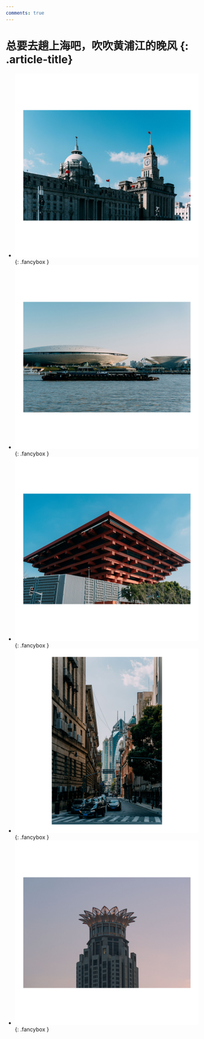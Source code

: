 ```yaml
---
comments: true
---
```


# 总要去趟上海吧，吹吹黄浦江的晚风 {: .article-title}

<div class="grid cards" markdown>

- [![Image 3](f6755003-59f2-4114-90a3-01f88448ba40.jpg)](f6755003-59f2-4114-90a3-01f88448ba40.jpg){: .fancybox }
- [![Image 3](f8864b4f-b4a4-4668-9e27-da880ad0f5ec.jpg)](f8864b4f-b4a4-4668-9e27-da880ad0f5ec.jpg){: .fancybox }
- [![Image 3](7c892cac-7730-4ddc-a5d0-ea8cc70c5c09.jpg)](7c892cac-7730-4ddc-a5d0-ea8cc70c5c09.jpg){: .fancybox }
- [![Image 3](03565403-a99f-40fe-8799-1b09f948c1ca.jpg)](03565403-a99f-40fe-8799-1b09f948c1ca.jpg){: .fancybox }
- [![Image 3](c64f559d-96a3-4fb8-b092-0602f4d5770c.jpg)](c64f559d-96a3-4fb8-b092-0602f4d5770c.jpg){: .fancybox }


</div>